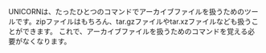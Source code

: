 UNICORNは、たったひとつのコマンドでアーカイブファイルを扱うためのツールです。zipファイルはもちろん、tar.gzファイルやtar.xzファイルなども扱うことができます。
これで、アーカイブファイルを扱うためのコマンドを覚える必要がなくなります。
